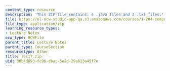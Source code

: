 ```yaml
---
content_type: resource
description: 'This ZIP file contains: 4 .java files and 2 .txt files.'
file: https://ol-ocw-studio-app-qa.s3.amazonaws.com/courses/1-204-computer-algorithms-in-systems-engineering-spring-2010/30b4d693fc96dbac5e2d29a613a45f7e_lec17.zip
file_type: application/zip
learning_resource_types:
- Lecture Notes
ocw_type: OCWFile
parent_title: Lecture Notes
parent_type: CourseSection
resourcetype: Other
title: lec17.zip
uid: 30b4d693-fc96-dbac-5e2d-29a613a45f7e
---
```

